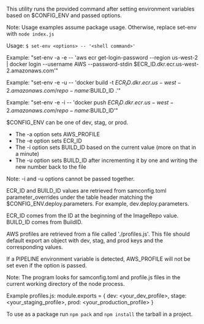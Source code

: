 This utility runs the provided command after setting environment variables based on $CONFIG_ENV and passed options.

Note: Usage examples assume package usage. Otherwise, replace set-env with `node index.js`

Usage: `$ set-env <options> -- '<shell command>'`

Example: "set-env -a -e -- 'aws ecr get-login-password --region us-west-2 | docker login --username AWS --password-stdin $ECR_ID.dkr.ecr.us-west-2.amazonaws.com'"

Example: "set-env -e -u -- 'docker build -t $ECR_ID.dkr.ecr.us-west-2.amazonaws.com/repo-name:$BUILD_ID .'"

Example: "set-env -e -i -- 'docker push $ECR_ID.dkr.ecr.us-west-2.amazonaws.com/repo-name:$BUILD_ID'"

$CONFIG_ENV can be one of dev, stag, or prod.

- The -a option sets AWS_PROFILE
- The -e option sets ECR_ID
- The -i option sets BUILD_ID based on the current value (more on that in a minute)
- The -u option sets BUILD_ID after incrementing it by one and writing the new number back to the file

Note: -i and -u options cannot be passed together.

ECR_ID and BUILD_ID values are retrieved from samconfig.toml parameter_overrides under the table header matching the $CONFIG_ENV.deploy.parameters. For example, dev.deploy.parameters.

ECR_ID comes from the ID at the beginning of the ImageRepo value. BUILD_ID comes from BuildID.

AWS profiles are retrieved from a file called './profiles.js'. This file should default export an object with dev, stag, and prod keys and the corresponding values.

If a PIPELINE environment variable is detected, AWS_PROFILE will not be set even if the option is passed.

Note: The program looks for samconfig.toml and profile.js files in the current working directory of the node process.

Example profiles.js:
    module.exports = {
      dev: <your_dev_profile>,
      stage: <your_staging_profile>,
      prod: <your_production_profile>
    }

To use as a package run `npm pack` and `npm install` the tarball in a project.
